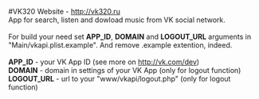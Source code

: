 #VK320
Website - http://vk320.ru<br>
App for search, listen and dowload music from VK social network.
<br><br>
For build your need set <strong>APP_ID</strong>, <strong>DOMAIN</strong> and <strong>LOGOUT_URL</strong> arguments in "Main/vkapi.plist.example". And remove .example extention, indeed.
<br><br>
<strong>APP_ID</strong> - your VK App ID (see more on http://vk.com/dev)<br>
<strong>DOMAIN</strong> - domain in settings of your VK App (only for logout function)<br>
<strong>LOGOUT_URL</strong> - url to your "www/vkapi/logout.php" (only for logout function)<br>